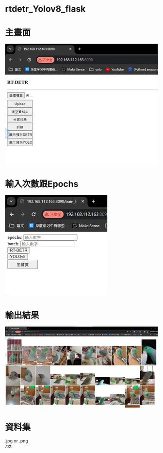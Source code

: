 # rtdetr_Yolov8_flask
# 主畫面
![image](https://github.com/nigunosong88/rtdetr_flask/blob/main/image/%E4%B8%BB%E7%95%AB%E9%9D%A2.jpg)
# 輸入次數跟Epochs
![image](https://github.com/nigunosong88/rtdetr_flask/blob/main/image/%E9%81%B8%E6%93%87%E6%A8%A1%E5%9E%8B%E8%88%87%E6%AC%A1%E6%95%B8.jpg)
# 輸出結果
![image](https://github.com/nigunosong88/rtdetr_flask/blob/main/image/%E9%A1%AF%E7%A4%BA%E7%B5%90%E6%9E%9C%E7%95%AB%E9%9D%A2.jpg)
# 資料集
.jpg or .png \
.txt
